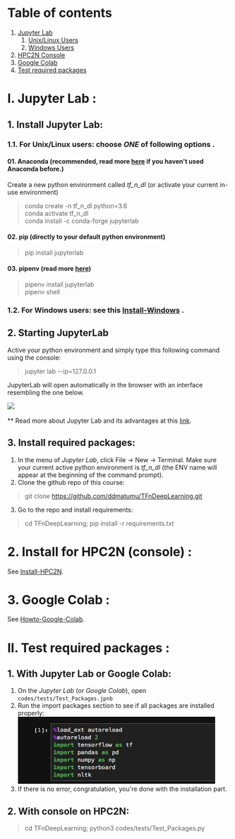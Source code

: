 # Table of contents
1. [Jupyter Lab](#jupyter_lab)
    1. [Unix/Linux Users](#installation_linux_unix)
    2. [Windows Users](#installation_windows)
2. [HPC2N Console](#installation_hpc2n)
3. [Google Colab](#howto_google_colab)
4. [Test required packages](#test_packages)

# I. Jupyter Lab <a name="jupyter_lab"></a>:
## 1. Install Jupyter Lab:
### 1.1. For Unix/Linux users: choose *ONE* of following options <a name="installation_linux_unix"></a>.
#### 01. Anaconda (recommended, read more [here](https://www.anaconda.com/) if you haven't used Anaconda before.)
Create a new python environment called *tf_n_dl* (or activate your current in-use environment)
> conda create -n tf_n_dl python=3.6<br>
> conda activate tf_n_dl<br>
> conda install -c conda-forge jupyterlab
#### 02. pip (directly to your default python environment)
> pip install jupyterlab
#### 03. pipenv (read more [here](https://github.com/pypa/pipenv))
> pipenv install jupyterlab<br>
> pipenv shell
### 1.2. For Windows users: see this [Install-Windows](Install_Windows.md) <a name="installation_windows"></a>. 

## 2. Starting JupyterLab
Active your python environment and simply type this following command using the console:
> jupyter lab --ip=127.0.0.1

JupyterLab will open automatically in the browser with an interface resembling the one below.

![](https://cdn-images-1.medium.com/max/800/1*xo8LGAaxdBCKFQVFb8ZQ3g.png)

** Read more about Jupyter Lab and its advantages at this 
[link](https://towardsdatascience.com/jupyter-lab-evolution-of-the-jupyter-notebook-5297cacde6b?fbclid=IwAR3O0QkkhCwK1BBJM6akHOhcdM_ZtvgcrHzCYrJj3dJ3IvVS3gk6TSziuTk).

## 3. Install required packages:
1. In the menu of *Jupyter Lab*, click File -> New -> Terminal. Make sure your current active python environment is *tf_n_dl* (the ENV name will appear at the beginning of the command prompt).
2. Clone the github repo of this course:
> git clone https://github.com/ddmatumu/TFnDeepLearning.git
3. Go to the repo and install requirements:
> cd TFnDeepLearning; pip install -r requirements.txt

# 2. Install for HPC2N (console) <a name="installation_hpc2n"></a>:
See [Install-HPC2N](Install-HPC2N.md).


# 3. Google Colab <a name="howto_google_colab"></a>:
See [Howto-Google-Colab](Howto_GoogleColab.md).


# II. Test required packages <a name="test_packages"></a>:
 
## 1. With **Jupyter Lab** or **Google Colab**:
1. On the *Jupyter Lab* (or *Google Colab*), open `codes/tests/Test_Packages.jpnb`
2. Run the import packages section to see if all packages are installed properly:
![](../data/images/img_test_import.png)
3. If there is no error, congratulation, you're done with the installation part.

## 2. With console on HPC2N:
> cd TFnDeepLearning; python3 codes/tests/Test_Packages.py
